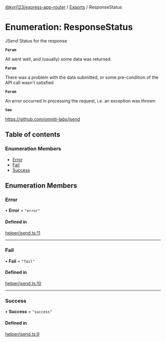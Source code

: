 [@kyri123/express-app-router](../README.md) / [Exports](../modules.md) / ResponseStatus

# Enumeration: ResponseStatus

JSend Status for the response

**`Param`**

All went well, and (usually) some data was returned.

**`Param`**

There was a problem with the data submitted, or some pre-condition of the API call wasn't satisfied

**`Param`**

An error occurred in processing the request, i.e. an exception was thrown

**`See`**

https://github.com/omniti-labs/jsend

## Table of contents

### Enumeration Members

-   [Error](ResponseStatus.md#error)
-   [Fail](ResponseStatus.md#fail)
-   [Success](ResponseStatus.md#success)

## Enumeration Members

### Error

• **Error** = `"error"`

#### Defined in

[helper/jsend.ts:11](https://github.com/Kyri123/ExpressDirectoryRouter/blob/041a77c/src/helper/jsend.ts#L11)

---

### Fail

• **Fail** = `"fail"`

#### Defined in

[helper/jsend.ts:10](https://github.com/Kyri123/ExpressDirectoryRouter/blob/041a77c/src/helper/jsend.ts#L10)

---

### Success

• **Success** = `"success"`

#### Defined in

[helper/jsend.ts:9](https://github.com/Kyri123/ExpressDirectoryRouter/blob/041a77c/src/helper/jsend.ts#L9)
